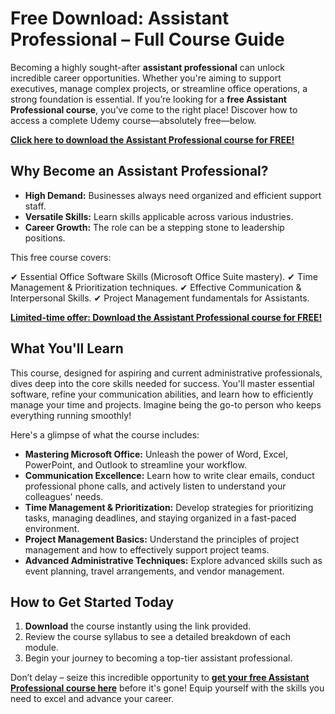 # Free Download: Assistant Professional – Full Course Guide

Becoming a highly sought-after **assistant professional** can unlock incredible career opportunities. Whether you're aiming to support executives, manage complex projects, or streamline office operations, a strong foundation is essential. If you’re looking for a **free Assistant Professional course**, you’ve come to the right place! Discover how to access a complete Udemy course—absolutely free—below.

[**Click here to download the Assistant Professional course for FREE!**](https://udemywork.com/assistant-professional)

## Why Become an Assistant Professional?

*   **High Demand:** Businesses always need organized and efficient support staff.
*   **Versatile Skills:** Learn skills applicable across various industries.
*   **Career Growth:** The role can be a stepping stone to leadership positions.

This free course covers:

✔ Essential Office Software Skills (Microsoft Office Suite mastery).
✔ Time Management & Prioritization techniques.
✔ Effective Communication & Interpersonal Skills.
✔ Project Management fundamentals for Assistants.

[**Limited-time offer: Download the Assistant Professional course for FREE!**](https://udemywork.com/assistant-professional)

## What You'll Learn

This course, designed for aspiring and current administrative professionals, dives deep into the core skills needed for success. You'll master essential software, refine your communication abilities, and learn how to efficiently manage your time and projects. Imagine being the go-to person who keeps everything running smoothly!

Here's a glimpse of what the course includes:

*   **Mastering Microsoft Office:** Unleash the power of Word, Excel, PowerPoint, and Outlook to streamline your workflow.
*   **Communication Excellence:** Learn how to write clear emails, conduct professional phone calls, and actively listen to understand your colleagues' needs.
*   **Time Management & Prioritization:** Develop strategies for prioritizing tasks, managing deadlines, and staying organized in a fast-paced environment.
*   **Project Management Basics:** Understand the principles of project management and how to effectively support project teams.
*   **Advanced Administrative Techniques:** Explore advanced skills such as event planning, travel arrangements, and vendor management.

## How to Get Started Today

1.  **Download** the course instantly using the link provided.
2.  Review the course syllabus to see a detailed breakdown of each module.
3.  Begin your journey to becoming a top-tier assistant professional.

Don’t delay – seize this incredible opportunity to **[get your free Assistant Professional course here](https://udemywork.com/assistant-professional)** before it's gone! Equip yourself with the skills you need to excel and advance your career.
